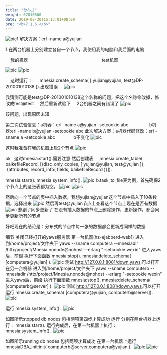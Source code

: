 ```yaml
---
title: "分布式"
weight: 07010600
date: 2019-08-30T15:13:01+08:00
pre: "<b>7.1.6 </b>"
---
```


![pic1](/images/screenshot_1534763749726.png)
解决方案：erl -name a@yujian

1.在两台机器上分别建立各自一个节点，我使用我的电脑和我后面的电脑

    我的机器                                                            test机器

![pic](/images/screenshot_1534763754171.png)
![pic](/images/screenshot_1534763758351.png)

    这时运行：
     mnesia:create_schema( [ yujian@yujian, test@DP-201001010138 ]).出现错误
    ![pic](/images/screenshot_1534763762823.png)

我猜测可能是test@DP-201001010138这个名称的问题，把这个名称修改掉，修改成test@test
    然后重新试验下
    2台机器之间有错误了
![pic](/images/screenshot_1534763767619.png)

该问题，出现原因未知

第二次试验信息：a机器：erl -name a@yujian -setcookie abc
                b机器:erl -name b@yujian -setcookie abc
此次解决方案：a机器代码修改：erl -sname a -setcookie abc
              b不变化
![pic](/images/screenshot_1534763772945.png)

这时我准备在我的机器上启2个节点
![pic](/images/screenshot_1534763786574.png)

ok
  这时mnesia:start().需要注意
然后创建表
    mnesia:create_table( baikefileRecord, [{disc_only_copies, [ yujian@yujian, test@yujian ]},
 {attributes, record_info( fields, baikefileRecord )}]).

mnesia:start().
mnesia:system_info().
![pic](/images/screenshot_1534763796287.png)
以task_to_file表为例，首先确保2个节点上的这张表都为空，
![pic](/images/screenshot_1534763808187.png)
![pic](/images/screenshot_1534763812793.png)

然后向一个节点的表中插入数据，我想yujian@yujian这个节点中插入了10条数据，选择出来
![pic](/images/screenshot_1534763817633.png)
然后再test@yujian节点上查看这个节点上现在是否有数据  
![pic](/images/screenshot_1534763822164.png)
悲剧了同步更新了
在没有插入数据的节点上删除操作，更新操作，都会同步更新所有的节点

好吧现在的结论是：分布式的节点中每一张的数据都会更新成同样的数据

细节
关闭已经打开的yaws服务器
第一台机器(hz-ejabberd-web1)
进入到/home/project/文件夹下
yaws --sname computera --mnesiadir /httx/project/Mnesia.nonode@nohost --erlarg "-setcookie wexin"
进入yaws后，前缀
执行下面函数
mnesia:stop().
mnesia:delete_schema( [computera@yujian] ).
![pic](/images/screenshot_1534763829026.png)
测试 <http://127.0.0.1:8081/down.yaws>,可以打开
在另一台机器
进入到/home/project/文件夹下
yaws --sname computerb --mnesiadir /httx/project/Mnesia.nonode@nohost --erlarg "-setcookie wexin"
进入yaws后，前缀
执行下面函数
mnesia:stop().
mnesia:delete_schema( [computerb@server] ).
![pic](/images/screenshot_1534763836568.png)
测试 <http://127.0.0.1:8081/down.yaws>,可以打开
运行
mnesia:create_schema( [computera@yujian, computerb@server]).
 ![pic](/images/screenshot_1534763841240.png)

运行
mnesia:system_info().
 ![pic](/images/screenshot_1534763845866.png)

如图所示stopped db nodes 包括两项第四步才算成功
运行
分别在两台机器上运行：
mnesia:start().
运行完成后，在第一台机器上执行：
mnesia:system_info().
 ![pic](/images/screenshot_1534763850414.png)

如图所示running db nodes 包括两项才算成功
在第一台机器上运行
mnesiaDBA_init:init( computerb@server,computera@yujian ).
 ![pic](/images/screenshot_1534763855543.png)
 ![pic](/images/screenshot_1534763860153.png)
